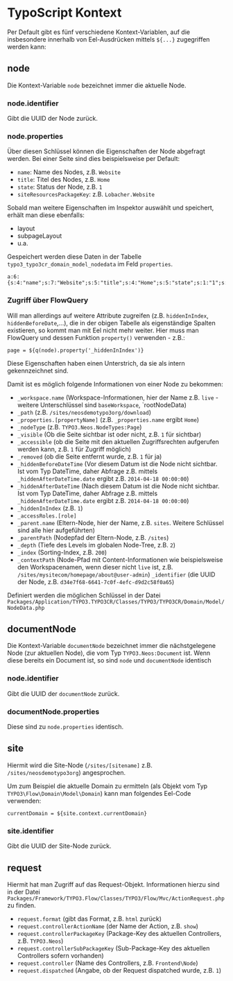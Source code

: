 # TypoScript Kontext

Per Default gibt es fünf verschiedene Kontext-Variablen, auf die insbesondere innerhalb von Eel-Ausdrücken mittels `${...}` zugegriffen werden kann:

## node

Die Kontext-Variable `node` bezeichnet immer die aktuelle Node.


### node.identifier

Gibt die UUID der Node zurück.


### node.properties

Über diesen Schlüssel können die Eigenschaften der Node abgefragt werden. Bei einer Seite sind dies beispielsweise per Default:

* `name`: Name des Nodes, z.B. `Website`
* `title`: Titel des Nodes, z.B. `Home`
* `state`: Status der Node, z.B. `1`
* `siteResourcesPackageKey`: z.B. `Lobacher.Website`

Sobald man weitere Eigenschaften im Inspektor auswählt und speichert, erhält man diese ebenfalls:

* layout
* subpageLayout
* u.a.

Gespeichert werden diese Daten in der Tabelle `typo3_typo3cr_domain_model_nodedata` im Feld `properties`.

```
a:6:{s:4:"name";s:7:"Website";s:5:"title";s:4:"Home";s:5:"state";s:1:"1";s:23:"siteResourcesPackageKey";s:16:"Lobacher.Website";s:6:"layout";s:0:"";s:13:"subpageLayout";s:0:"";}
```

### Zugriff über FlowQuery

Will man allerdings auf weitere Attribute zugreifen (z.B. `hiddenInIndex`, `hiddenBeforeDate`,...), die in der obigen Tabelle als eigenständige Spalten existieren, so kommt man mit Eel nicht mehr weiter. Hier muss man FlowQuery und dessen Funktion `property()` verwenden - z.B.:

```
page = ${q(node).property('_hiddenInIndex')}
```

Diese Eigenschaften haben einen Unterstrich, da sie als intern gekennzeichnet sind. 

Damit ist es möglich folgende Informationen von einer Node zu bekommen:

* `_workspace.name` (Workspace-Informationen, hier der Name z.B. `live` - weitere Unterschlüssel sind `baseWorkspace`, `rootNodeData)
* `_path` (z.B. `/sites/neosdemotypo3org/download`)
* `_properties.[propertyName]` (z.B. `_properties.name` ergibt `Home`)
* `_nodeType` (z.B. `TYPO3.Neos.NodeTypes:Page`)
* `_visible` (Ob die Seite sichtbar ist oder nicht, z.B. `1` für sichtbar)
* `_accessible` (ob die Seite mit den aktuellen Zugriffsrechten aufgerufen werden kann, z.B. `1` für Zugriff möglich)
* `_removed` (ob die Seite entfernt wurde, z.B. `1` für ja)
* `_hiddenBeforeDateTime` (Vor diesem Datum ist die Node nicht sichtbar. Ist vom Typ DateTime, daher Abfrage z.B. mittels `_hiddenAfterDateTime.date` ergibt z.B. `2014-04-18 00:00:00`)
* `_hiddenAfterDateTime` (Nach diesem Datum ist die Node nicht sichtbar. Ist vom Typ DateTime, daher Abfrage z.B. mittels `_hiddenAfterDateTime.date` ergibt z.B. `2014-04-18 00:00:00`)
* `_hiddenInIndex` (z.B. `1`)
* `_accessRoles.[role]`
* `_parent.name` (Eltern-Node, hier der Name, z.B. `sites`. Weitere Schlüssel sind alle hier aufgeführten)
* `_parentPath` (Nodepfad der Eltern-Node, z.B. `/sites`)
* `_depth` (Tiefe des Levels im globalen Node-Tree, z.B. `2`)
* `_index` (Sorting-Index, z.B. `200`)
* `_contextPath` (Node-Pfad mit Content-Informationen wie beispielsweise den Workspacenamen, wenn dieser nicht `live` ist, z.B. `/sites/mysitecom/homepage/about@user-admin`)
`_identifier` (die UUID der Node, z.B. `d34e7f68-6641-7c0f-4efc-d9d2c58f0a65`)

Definiert werden die möglichen Schlüssel in der Datei `Packages/Application/TYPO3.TYPO3CR/Classes/TYPO3/TYPO3CR/Domain/Model/NodeData.php`


## documentNode

Die Kontext-Variable `documentNode` bezeichnet immer die nächstgelegene Node (zur aktuellen Node), die vom Typ `TYPO3.Neos:Document` ist. Wenn diese bereits ein Document ist, so sind `node` und `documentNode` identisch


### node.identifier

Gibt die UUID der `documentNode` zurück.


### documentNode.properties

Diese sind zu `node.properties` identisch.


## site

Hiermit wird die Site-Node (`/sites/[sitename]` z.B. `/sites/neosdemotypo3org`) angesprochen.

Um zum Beispiel die aktuelle Domain zu ermitteln (als Objekt vom Typ `TYPO3\Flow\Domain\Model\Domain`) kann man folgendes Eel-Code verwenden:

```
currentDomain = ${site.context.currentDomain}
```

### site.identifier

Gibt die UUID der Site-Node zurück.


## request

Hiermit hat man Zugriff auf das Request-Objekt. Informationen hierzu sind in der Datei `Packages/Framework/TYPO3.Flow/Classes/TYPO3/Flow/Mvc/ActionRequest.php` zu finden.

* `request.format` (gibt das Format, z.B. `html` zurück)
* `request.controllerActionName` (der Name der Action, z.B. `show`)
* `request.controllerPackageKey` (Package-Key des aktuellen Controllers, z.B. `TYPO3.Neos`)
* `request.controllerSubPackageKey` (Sub-Package-Key des aktuellen Controllers sofern vorhanden)
* `request.controller` (Name des Controllers, z.B. `Frontend\Node`)
* `request.dispatched` (Angabe, ob der Request dispatched wurde, z.B. `1`)